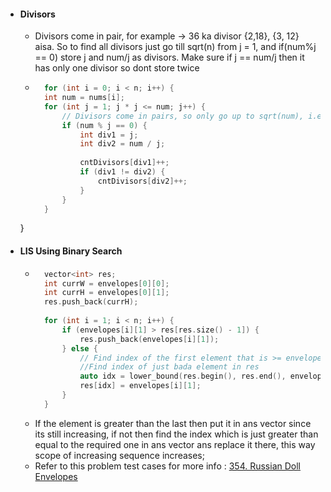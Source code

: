 - #### Divisors
	- Divisors come in pair, for example -> 36 ka divisor {2,18}, {3, 12} aisa. So to find all divisors just go till sqrt(n) from j = 1, and if(num%j == 0) store j and num/j as divisors. Make sure if j == num/j then it has only one divisor so dont store twice
	- ```cpp
		for (int i = 0; i < n; i++) {
	    int num = nums[i];
	    for (int j = 1; j * j <= num; j++) {
	        // Divisors come in pairs, so only go up to sqrt(num), i.e., j * j <= num
	        if (num % j == 0) {
	            int div1 = j;
	            int div2 = num / j;
	
	            cntDivisors[div1]++;
	            if (div1 != div2) {
	                cntDivisors[div2]++;
	            }
	        }
	    }
	}

- #### LIS Using Binary Search
	- ```cpp
		vector<int> res;
		int currW = envelopes[0][0];
		int currH = envelopes[0][1];
		res.push_back(currH);
		
		for (int i = 1; i < n; i++) {
		    if (envelopes[i][1] > res[res.size() - 1]) {
		        res.push_back(envelopes[i][1]);
		    } else {
		        // Find index of the first element that is >= envelopes[i][1]
		        //Find index of just bada element in res
		        auto idx = lower_bound(res.begin(), res.end(), envelopes[i][1]) - res.begin();
		        res[idx] = envelopes[i][1];
		    }
		}

	- If the element is greater than the last then put it in ans vector since its still increasing, if not then find the index which is just greater than equal to the required one in ans vector ans replace it there, this way scope of increasing sequence increases;
	- Refer to this problem test cases for more info : [354. Russian Doll Envelopes](https://leetcode.com/problems/russian-doll-envelopes/)